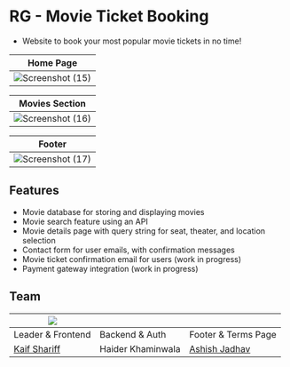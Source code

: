 # RG - Movie Ticket Booking 
- Website to book your most popular movie tickets in no time!

| Home Page |
|:---:|
| ![Screenshot (15)](https://github.com/Random-Guyz/RG-Movie_TIcket_Booking/assets/106680482/780c189b-7e9f-4825-97de-ff6e72e9426b) |

| Movies Section |
|:---:|
|![Screenshot (16)](https://github.com/Random-Guyz/RG-Movie_TIcket_Booking/assets/106680482/9b58c4b9-0059-4199-9534-9f37b9b1e0ba)|

| Footer |
|:---:|
|![Screenshot (17)](https://github.com/Random-Guyz/RG-Movie_TIcket_Booking/assets/106680482/1f91e68c-a43d-4abd-9bc7-77e0d65aa0e1)|

## Features

- Movie database for storing and displaying movies
- Movie search feature using an API
- Movie details page with query string for seat, theater, and location selection
- Contact form for user emails, with confirmation messages
- Movie ticket confirmation email for users (work in progress)
- Payment gateway integration (work in progress)

## Team

|[<img src="https://avatars.githubusercontent.com/u/93507427?v=4" style="max-width: 50%; height: auto;"/>](https://github.com/Kaif-Shariff)|||
|---|---|---|
| Leader & Frontend | Backend & Auth | Footer & Terms Page |
| [Kaif Shariff](https://github.com/Kaif-Shariff) | Haider Khaminwala | [Ashish Jadhav](https://www.linkedin.com/in/ashish-jadhav-bbb02b289/) | 
